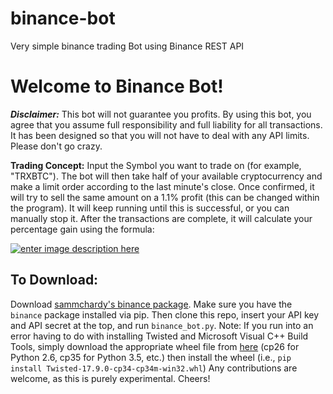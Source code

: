 # binance-bot
Very simple binance trading Bot using Binance REST API

# Welcome to Binance Bot!
***Disclaimer:*** This bot will not guarantee you profits. By using this bot, you agree that you assume full responsibility and full liability for all transactions. It has been designed so that you will not have to deal with any API limits. Please don't go crazy.

**Trading Concept:** Input the Symbol you want to trade on (for example, "TRXBTC"). The bot will then take half of your available cryptocurrency and make a limit order according to the last minute's close. Once confirmed, it will try to sell the same amount on a 1.1% profit (this can be changed within the program). It will keep running until this is successful, or you can manually stop it.  After the transactions are complete, it will calculate your percentage gain using the formula:

[![enter image description here][1]][1]


  [1]: https://i.imgur.com/JjgXkZY.png


## To Download:
Download [sammchardy's binance package](https://github.com/sammchardy/python-binance).
Make sure you have the `binance` package installed via pip. Then clone this repo, insert your API key and API secret at the top, and run `binance_bot.py`.
Note: If you run into an error having to do with installing Twisted and Microsoft Visual C++ Build Tools, simply download the appropriate wheel file from [here](https://www.lfd.uci.edu/~gohlke/pythonlibs/#twisted) (cp26 for Python 2.6, cp35 for Python 3.5, etc.) then install the wheel (i.e., `pip install Twisted‑17.9.0‑cp34‑cp34m‑win32.whl`)
Any contributions are welcome, as this is purely experimental. Cheers!
